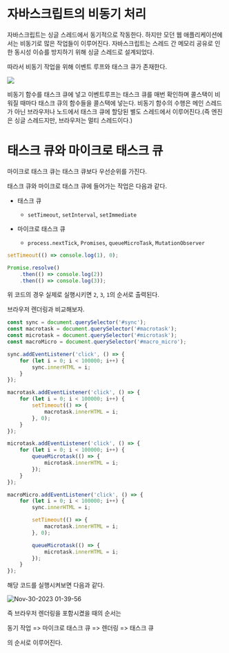 # 자바스크립트의 비동기 처리

자바스크립트는 싱글 스레드에서 동기적으로 작동한다. 하지만 모던 웹 애플리케이션에서는 비동기로 많은 작업들이 이루어진다.
자바스크립트는 스레드 간 메모리 공유로 인한 동시성 이슈를 방지하기 위해 싱글 스레드로 설계되었다.

따라서 비동기 작업을 위해 이벤트 루프와 태스크 큐가 존재한다.

![](https://i.imgur.com/1oCFAbj.png)

비동기 함수를 태스크 큐에 넣고 이벤트루프는 태스크 큐를 매번 확인하며 콜스택이 비워질 때마다 태스크 큐의 함수들을 콜스택에 넣는다.
비동기 함수의 수행은 메인 스레드가 아닌 브라우저나 노드에서 태스크 큐에 할당된 별도 스레드에서 이루어진다.(즉 엔진은 싱글 스레드지만, 브라우저는 멀티 스레드이다.)

# 태스크 큐와 마이크로 태스크 큐

마이크로 태스크 큐는 태스크 큐보다 우선순위를 가진다.

태스크 큐와 마이크로 태스크 큐에 들어가는 작업은 다음과 같다.

- 태스크 큐

  - `setTimeout`, `setInterval`, `setImmediate`

- 마이크로 태스크 큐

  - `process.nextTick`, `Promises`, `queueMicroTask`, `MutationObserver`

```js
setTimeout(() => console.log(1), 0);

Promise.resolve()
	.then(() => console.log(2))
	.then(() => console.log(3));
```

위 코드의 경우 실제로 실행시키면 `2`, `3`, `1`의 순서로 출력된다.

브라우저 렌더링과 비교해보자.

```js
const sync = document.querySelector('#sync');
const macrotask = document.querySelector('#macrotask');
const microtask = document.querySelector('#microtask');
const macroMicro = document.querySelector('#macro_micro');

sync.addEventListener('click', () => {
	for (let i = 0; i < 100000; i++) {
		sync.innerHTML = i;
	}
});

macrotask.addEventListener('click', () => {
	for (let i = 0; i < 100000; i++) {
		setTimeout(() => {
			macrotask.innerHTML = i;
		}, 0);
	}
});

microtask.addEventListener('click', () => {
	for (let i = 0; i < 100000; i++) {
		queueMicrotask(() => {
			microtask.innerHTML = i;
		});
	}
});

macroMicro.addEventListener('click', () => {
	for (let i = 0; i < 100000; i++) {
		sync.innerHTML = i;

		setTimeout(() => {
			macrotask.innerHTML = i;
		}, 0);

		queueMicrotask(() => {
			microtask.innerHTML = i;
		});
	}
});
```

해당 코드를 실행시켜보면 다음과 같다.

![Nov-30-2023 01-39-56](https://github.com/cobocho/FE-Books/assets/99083803/85a4f0cf-d40c-4e6b-a01b-8dee0032b1fb)

즉 브라우저 렌더링을 포함시켰을 때의 순서는

동기 작업 => 마이크로 태스크 큐 => 렌더링 => 태스크 큐

의 순서로 이루어진다.
